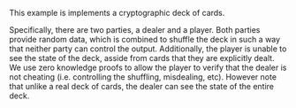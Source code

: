 
This example is implements a cryptographic deck of cards.

Specifically, there are two parties, a dealer and a player.  Both parties
provide random data, which is combined to shuffle the deck in such a way that
neither party can control the output.  Additionally, the player is unable to
see the state of the deck, asside from cards that they are explicitly dealt.
We use zero knowledge proofs to allow the player to verify that the dealer is
not cheating (i.e. controlling the shuffling, misdealing, etc).  However note
that unlike a real deck of cards, the dealer can see the state of the entire
deck.

